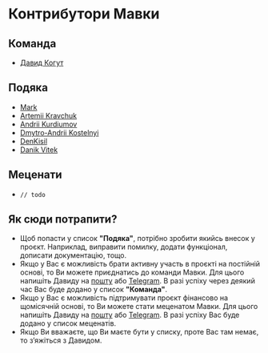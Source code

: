 # Контрибутори Мавки

## Команда

- [Давид Когут](https://gihub.com/kohutd)

## Подяка

- [Mark](https://github.com/harnyk)
- [Artemii Kravchuk](https://github.com/ArtemiiKravchuk)
- [Andrii Kurdiumov](https://github.com/kant2002)
- [Dmytro-Andrii Kostelnyi](https://github.com/dkostmii)
- [DenKisil](https://github.com/denkisil)
- [Danik Vitek](https://github.com/DanikVitek)

## Меценати

- `// todo`

## Як сюди потрапити?

- Щоб попасти у список **"Подяка"**, потрібно зробити якийсь внесок у проєкт. Наприклад, виправити помилку, додати
  функціонал, дописати документацію, тощо.
- Якщо у Вас є можливість брати активну участь в проєкті на постійній основі, то Ви можете приєднатись до команди Мавки. Для цього
  напишіть Давиду на [пошту](mailto:davyd.kohut@gmail.com) або [Telegram](https://t.me/kohutdb). В разі успіху через
  деякий час Вас буде додано у список
  **"Команда"**.
- Якщо у Вас є можливість підтримувати проєкт фінансово на щомісячній основі, то Ви можете стати меценатом Мавки. Для
  цього напишіть Давиду на [пошту](mailto:davyd.kohut@gmail.com) або [Telegram](https://t.me/kohutdb). В разі успіху Вас
  буде додано у
  список меценатів.
- Якщо Ви вважаєте, що Ви маєте бути у списку, проте Вас там немає, то зʼяжіться з Давидом.
